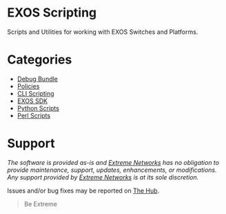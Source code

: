 # EXOS Scripting
Scripts and Utilities for working with EXOS Switches and Platforms.

# Categories
* [Debug Bundle](Debug_Bundle/Readme.md)
* [Policies](Policies/README.md)
* [CLI Scripting](CLI_Scripting/README.md)
* [EXOS SDK](SDK/README.md)
* [Python Scripts](Python/README.md)
* [Perl Scripts](Perl/README.md)

# Support
_The software is provided as-is and [Extreme Networks](http://www.extremenetworks.com/) has no obligation to provide maintenance, support, updates, enhancements, or modifications. Any support provided by [Extreme Networks](http://www.extremenetworks.com/) is at its sole discretion._

Issues and/or bug fixes may be reported on [The Hub](https://community.extremenetworks.com/extreme).

>Be Extreme
